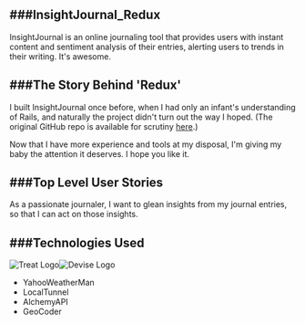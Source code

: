 ###InsightJournal_Redux
---

InsightJournal is an online journaling tool that provides users with instant content and sentiment analysis of their entries, alerting users to trends in their writing. It's awesome.

###The Story Behind 'Redux'
---
I built InsightJournal once before, when I had only an infant's understanding of Rails, and naturally the project didn't turn out the way I hoped. (The original GitHub repo is available for scrutiny [here](https://github.com/vanderhoop/ThoughtLog).)

Now that I have more experience and tools at my disposal, I'm giving my baby the attention it deserves. I hope you like it.

###Top Level User Stories
---
As a passionate journaler,
I want to glean insights from my journal entries,
so that I can act on those insights.

###Technologies Used
---
![Treat Logo](http://www.louismullie.com/treat/treat-logo.jpg)![Devise Logo](https://raw.github.com/plataformatec/devise/master/devise.png)

- YahooWeatherMan
- LocalTunnel
- AlchemyAPI
- GeoCoder